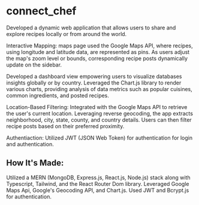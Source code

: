 # connect_chef
Developed a dynamic web application that allows users to share and explore recipes locally or from around the world.

Interactive Mapping: maps page used the Google Maps API, where recipes, using longitude and latitude data, are represented as pins. As users adjust the map's zoom level or bounds, corresponding recipe posts dynamically update on the sidebar.

Developed a dashboard view empowering users to visualize databases insights globally or by country. Leveraged the Chart.js library to render various charts, providing analysis of data metrics such as popular cuisines, common ingredients, and posted recipes. 

Location-Based Filtering: Integrated with the Google Maps API to retrieve the user's current location. Leveraging reverse geocoding, the app extracts neighborhood, city, state, county, and country details. Users can then filter recipe posts based on their preferred proximity. 

Authentiaction: 
Utilized JWT (JSON Web Token) for authentication for login and authentication. 

## How It's Made:
Utilized a MERN (MongoDB, Express.js, React.js, Node.js) stack along with Typescript, Tailwind, and the React Router Dom library.
Leveraged Google Maps Api, Google's Geocoding API, and Chart.js.
Used JWT and Bcrypt.js for authentication.


